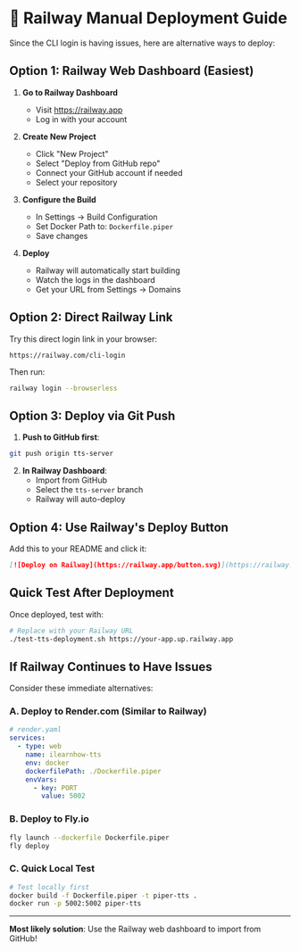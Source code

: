 # 🚂 Railway Manual Deployment Guide

Since the CLI login is having issues, here are alternative ways to deploy:

## Option 1: Railway Web Dashboard (Easiest)

1. **Go to Railway Dashboard**
   - Visit https://railway.app
   - Log in with your account

2. **Create New Project**
   - Click "New Project"
   - Select "Deploy from GitHub repo"
   - Connect your GitHub account if needed
   - Select your repository

3. **Configure the Build**
   - In Settings → Build Configuration
   - Set Docker Path to: `Dockerfile.piper`
   - Save changes

4. **Deploy**
   - Railway will automatically start building
   - Watch the logs in the dashboard
   - Get your URL from Settings → Domains

## Option 2: Direct Railway Link

Try this direct login link in your browser:
```
https://railway.com/cli-login
```

Then run:
```bash
railway login --browserless
```

## Option 3: Deploy via Git Push

1. **Push to GitHub first**:
```bash
git push origin tts-server
```

2. **In Railway Dashboard**:
   - Import from GitHub
   - Select the `tts-server` branch
   - Railway will auto-deploy

## Option 4: Use Railway's Deploy Button

Add this to your README and click it:
```markdown
[![Deploy on Railway](https://railway.app/button.svg)](https://railway.app/template/deploy?repo=https://github.com/YOUR_USERNAME/YOUR_REPO)
```

## Quick Test After Deployment

Once deployed, test with:
```bash
# Replace with your Railway URL
./test-tts-deployment.sh https://your-app.up.railway.app
```

## If Railway Continues to Have Issues

Consider these immediate alternatives:

### A. Deploy to Render.com (Similar to Railway)
```yaml
# render.yaml
services:
  - type: web
    name: ilearnhow-tts
    env: docker
    dockerfilePath: ./Dockerfile.piper
    envVars:
      - key: PORT
        value: 5002
```

### B. Deploy to Fly.io
```bash
fly launch --dockerfile Dockerfile.piper
fly deploy
```

### C. Quick Local Test
```bash
# Test locally first
docker build -f Dockerfile.piper -t piper-tts .
docker run -p 5002:5002 piper-tts
```

---

**Most likely solution**: Use the Railway web dashboard to import from GitHub!
